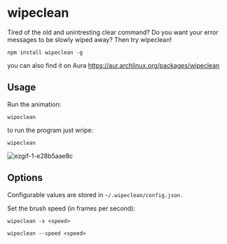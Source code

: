 # wipeclean

Tired of the old and unintresting clear command?
Do you want your error messages to be slowly wiped away?
Then try wipeclean!

`npm install wipeclean -g`

you can also find it on Aura
https://aur.archlinux.org/packages/wipeclean

## Usage

Run the animation:

`wipeclean`

to run the program just wripe: 

`wipeclean`

![ezgif-1-e28b5aae8c](https://user-images.githubusercontent.com/60259431/155228227-a429c2ae-a003-41d0-b8de-a6fa8b7413c7.gif)

## Options

Configurable values are stored in `~/.wipeclean/config.json.`

Set the brush speed (in frames per second):

`wipeclean -s <speed>`

`wipeclean --speed <speed>`
